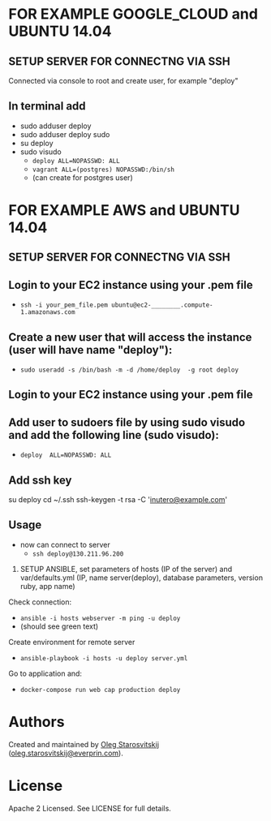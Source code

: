 
FOR EXAMPLE GOOGLE_CLOUD and UBUNTU 14.04
=======================

SETUP SERVER FOR CONNECTNG VIA SSH
----------------------

Connected via console to root and create user, for example "deploy"
    
In terminal add
----------------------

- sudo adduser deploy 
- sudo adduser deploy sudo
- su deploy
- sudo visudo 
  - `deploy ALL=NOPASSWD: ALL`
  - `vagrant ALL=(postgres) NOPASSWD:/bin/sh` 
  - (can create for postgres user) 





FOR EXAMPLE AWS and UBUNTU 14.04
=======================

SETUP SERVER FOR CONNECTNG VIA SSH
----------------------

Login to your EC2 instance using your .pem file
----------------------

- `ssh -i your_pem_file.pem ubuntu@ec2-________.compute-1.amazonaws.com`


Create a new user that will access the instance (user will have name "deploy"):
-----
- `sudo useradd -s /bin/bash -m -d /home/deploy  -g root deploy`



Login to your EC2 instance using your .pem file
----------------------

Add user to sudoers file by using sudo visudo and add the following line (sudo visudo):
----------------------

 - `deploy  ALL=NOPASSWD: ALL`



Add ssh key
--------------------- 
  su deploy
  cd ~/.ssh
  ssh-keygen -t rsa -C 'inutero@example.com'


Usage
-----
  - now can connect to server 
    - `ssh deploy@130.211.96.200`
     
1. SETUP ANSIBLE, set parameters of hosts (IP of the server) and var/defaults.yml (IP, name server(deploy), database parameters, version ruby, app name)

Check connection:
  - `ansible -i hosts webserver -m ping -u deploy`
  - (should see green text)

Create environment for remote server
  - `ansible-playbook -i hosts -u deploy server.yml`


Go to application and:
  - `docker-compose run web cap production deploy` 

Authors
=======

Created and maintained by [Oleg Starosvitskij](https://github.com/olegprin)
(oleg.starosvitskij@everprin.com).

License
=======

Apache 2 Licensed. See LICENSE for full details.









